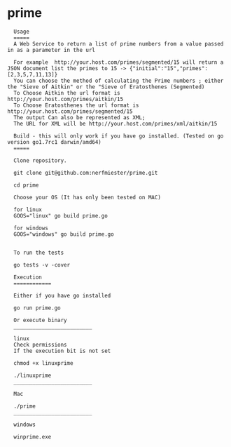 # prime

      Usage
      =====
      A Web Service to return a list of prime numbers from a value passed in as a parameter in the url

      For example  http://your.host.com/primes/segmented/15 will return a JSON document list the primes to 15 -> {"initial":"15","primes":[2,3,5,7,11,13]}
      You can choose the method of calculating the Prime numbers ; either the "Sieve of Aitkin" or the "Sieve of Eratosthenes (Segmented)
      To Choose Aitkin the url format is http://your.host.com/primes/aitkin/15
      To Choose Eratosthenes the url format is http://your.host.com/primes/segmented/15
      The output Can also be represented as XML;
      The URL for XML will be http://your.host.com/primes/xml/aitkin/15

      Build - this will only work if you have go installed. (Tested on go version go1.7rc1 darwin/amd64)
      =====

      Clone repository.

      git clone git@github.com:nerfmiester/prime.git

      cd prime

      Choose your OS (It has only been tested on MAC)

      for linux
      GOOS="linux" go build prime.go

      for windows
      GOOS="windows" go build prime.go


      To run the tests

      go tests -v -cover

      Execution
      ============

      Either if you have go installed

      go run prime.go

      Or execute binary
      _________________________

      linux
      Check permissions
      If the execution bit is not set

      chmod +x linuxprime

      ./linuxprime
      _________________________

      Mac

      ./prime
      _________________________

      windows

      winprime.exe

      
